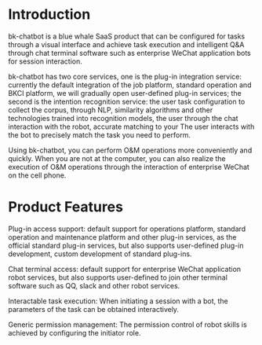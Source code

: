 # **Introduction**

bk-chatbot is a blue whale SaaS product that can be configured for tasks through a visual interface and achieve task execution and intelligent Q&A through chat terminal software such as enterprise WeChat application bots for session interaction.

bk-chatbot has two core services, one is the plug-in integration service: currently the default integration of the job platform, standard operation and BKCI platform, we will gradually open user-defined plug-in services; the second is the intention recognition service: the user task configuration to collect the corpus, through NLP, similarity algorithms and other technologies trained into recognition models, the user through the chat interaction with the robot, accurate matching to your The user interacts with the bot to precisely match the task you need to perform.

Using bk-chatbot, you can perform O&M operations more conveniently and quickly. When you are not at the computer, you can also realize the execution of O&M operations through the interaction of enterprise WeChat on the cell phone.

# **Product Features**

Plug-in access support: default support for operations platform, standard operation and maintenance platform and other plug-in services, as the official standard plug-in services, but also supports user-defined plug-in development, custom development of standard plug-ins.

Chat terminal access: default support for enterprise WeChat application robot services, but also supports user-defined to join other terminal software such as QQ, slack and other robot services.

Interactable task execution: When initiating a session with a bot, the parameters of the task can be obtained interactively.

Generic permission management: The permission control of robot skills is achieved by configuring the initiator role.